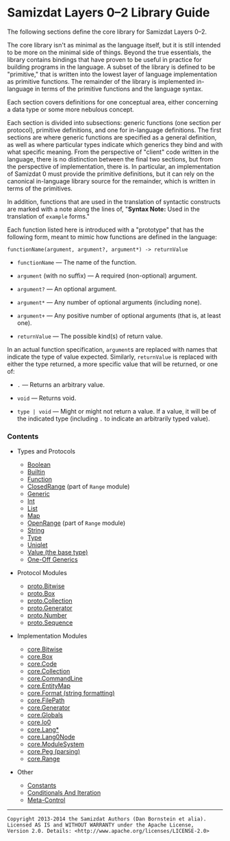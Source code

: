 Samizdat Layers 0&ndash;2 Library Guide
=======================================

The following sections define the core library for Samizdat Layers 0&ndash;2.

The core library isn't as minimal as the language itself, but it is still
intended to be more on the minimal side of things. Beyond the true
essentials, the library contains bindings that have proven to be useful
in practice for building programs in the language. A subset of the library
is defined to be "primitive," that is written into the lowest layer of
language implementation as primitive functions. The remainder of the library
is implemented in-language in terms of the primitive functions and the
language syntax.

Each section covers definitions for one conceptual area, either
concerning a data type or some more nebulous concept.

Each section is divided into subsections: generic functions (one section
per protocol), primitive definitions, and one for in-language definitions.
The first sections are where generic functions are specified as a general
definition, as well as where particular types indicate which generics they
bind and with what specific meaning. From the perspective of "client"
code written in the language, there is no distinction between the final
two sections, but from the perspective of implementation, there is.
In particular, an implementation of Samizdat 0 must provide the primitive
definitions, but it can rely on the canonical in-language library source
for the remainder, which is written in terms of the primitives.

In addition, functions that are used in the translation of syntactic
constructs are marked with a note along the lines of,
"**Syntax Note:** Used in the translation of `example` forms."

Each function listed here is introduced with a "prototype" that has
the following form, meant to mimic how functions are defined in the
language:

```
functionName(argument, argument?, argument*) -> returnValue
```

* `functionName` &mdash; The name of the function.

* `argument` (with no suffix) &mdash; A required (non-optional) argument.

* `argument?` &mdash; An optional argument.

* `argument*` &mdash; Any number of optional arguments (including none).

* `argument+` &mdash; Any positive number of optional arguments (that is,
  at least one).

* `returnValue` &mdash; The possible kind(s) of return value.

In an actual function specification, `argument`s are replaced with names
that indicate the type of value expected. Similarly, `returnValue`
is replaced with either the type returned, a more specific value that
will be returned, or one of:

* `.` &mdash; Returns an arbitrary value.

* `void` &mdash; Returns void.

* `type | void` &mdash; Might or might not return a value. If a value, it
  will be of the indicated type (including `.` to indicate an arbitrarily
  typed value).

### Contents

* Types and Protocols
  * [Boolean](Boolean.md)
  * [Builtin](Builtin.md)
  * [Function](Function.md)
  * [ClosedRange](ClosedRange.md) (part of `Range` module)
  * [Generic](Generic.md)
  * [Int](Int.md)
  * [List](List.md)
  * [Map](Map.md)
  * [OpenRange](OpenRange.md) (part of `Range` module)
  * [String](String.md)
  * [Type](Type.md)
  * [Uniqlet](Uniqlet.md)
  * [Value (the base type)](Value.md)
  * [One-Off Generics](OneOff.md)

* Protocol Modules
  * [proto.Bitwise](Bitwise.md)
  * [proto.Box](Box.md)
  * [proto.Collection](Collection.md)
  * [proto.Generator](Generator.md)
  * [proto.Number](Number.md)
  * [proto.Sequence](Sequence.md)

* Implementation Modules
  * [core.Bitwise](Bitwise.md)
  * [core.Box](Box.md)
  * [core.Code](Code.md)
  * [core.Collection](Collection.md)
  * [core.CommandLine](CommandLine.md)
  * [core.EntityMap](EntityMap.md)
  * [core.Format (string formatting)](Format.md)
  * [core.FilePath](FilePath.md)
  * [core.Generator](Generator.md)
  * [core.Globals](Globals.md)
  * [core.Io0](Io0.md)
  * [core.Lang*](LangN.md)
  * [core.Lang0Node](Lang0Node.md)
  * [core.ModuleSystem](ModuleSystem.md)
  * [core.Peg (parsing)](Peg.md)
  * [core.Range](Range.md)

* Other
  * [Constants](constants.md)
  * [Conditionals And Iteration](conditional.md)
  * [Meta-Control](meta-control.md)

- - - - -

```
Copyright 2013-2014 the Samizdat Authors (Dan Bornstein et alia).
Licensed AS IS and WITHOUT WARRANTY under the Apache License,
Version 2.0. Details: <http://www.apache.org/licenses/LICENSE-2.0>
```
